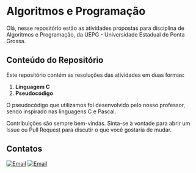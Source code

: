 # Algoritmos e Programação

Olá, nesse repositório estão as atividades propostas para disciplina de Algoritmos e Programação, da UEPG - Universidade Estadual de Ponta Grossa. 
## Conteúdo do Repositório

Este repositório contém as resoluções das atividades em duas formas:<br>
1. **Linguagem C** 
2. **Pseudocódigo**

O pseudocódigo que utilizamos foi desenvolvido pelo nosso professor, sendo inspirado nas linguagens C e Pascal.


Contribuições são sempre bem-vindas. Sinta-se à vontade para abrir um Issue ou Pull Request para discutir o que você gostaria de mudar.

## Contatos

<a href="https://github.com/zDaanYT" target="_blank"><img src="https://img.shields.io/badge/Gmail-333333?style=for-the-badge&logo=gmail&logoColor=red)" alt="Email"></a>
<a href="mailto:danilomoreiraribeiro@gmail.com" target="_blank"><img src="https://img.shields.io/badge/Gmail-D14836?style=for-the-badge&logo=gmail&logoColor=white" alt="Email"></a>
